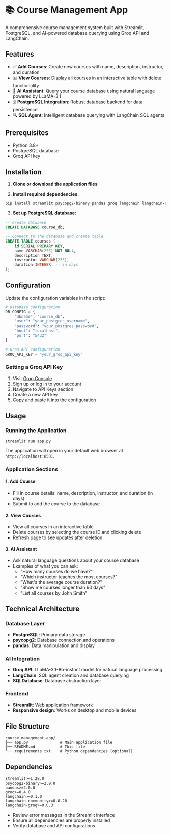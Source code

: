 # 📚 Course Management App

A comprehensive course management system built with Streamlit, PostgreSQL, and AI-powered database querying using Groq API and LangChain.

## Features

- ✅ **Add Courses**: Create new courses with name, description, instructor, and duration
- 📊 **View Courses**: Display all courses in an interactive table with delete functionality  
- 🤖 **AI Assistant**: Query your course database using natural language powered by LLaMA-3.1
- 🗄️ **PostgreSQL Integration**: Robust database backend for data persistence
- 🔍 **SQL Agent**: Intelligent database querying with LangChain SQL agents

## Prerequisites

- Python 3.8+
- PostgreSQL database
- Groq API key

## Installation

1. **Clone or download the application files**

2. **Install required dependencies:**
```bash
pip install streamlit psycopg2-binary pandas groq langchain langchain-community langchain-groq
```

3. **Set up PostgreSQL database:**
```sql
-- Create database
CREATE DATABASE course_db;

-- Connect to the database and create table
CREATE TABLE courses (
    id SERIAL PRIMARY KEY,
    name VARCHAR(255) NOT NULL,
    description TEXT,
    instructor VARCHAR(255),
    duration INTEGER  -- in days
);
```

## Configuration

Update the configuration variables in the script:

```python
# Database configuration
DB_CONFIG = {
    "dbname": "course_db",
    "user": "your_postgres_username",
    "password": "your_postgres_password", 
    "host": "localhost",
    "port": "5432"
}

# Groq API configuration
GROQ_API_KEY = "your_groq_api_key"
```

### Getting a Groq API Key

1. Visit [Groq Console](https://console.groq.com/)
2. Sign up or log in to your account
3. Navigate to API Keys section
4. Create a new API key
5. Copy and paste it into the configuration

## Usage

### Running the Application

```bash
streamlit run app.py
```

The application will open in your default web browser at `http://localhost:8501`.

### Application Sections

#### 1. Add Course
- Fill in course details: name, description, instructor, and duration (in days)
- Submit to add the course to the database

#### 2. View Courses
- View all courses in an interactive table
- Delete courses by selecting the course ID and clicking delete
- Refresh page to see updates after deletion

#### 3. AI Assistant
- Ask natural language questions about your course database
- Examples of what you can ask:
  - "How many courses do we have?"
  - "Which instructor teaches the most courses?"
  - "What's the average course duration?"
  - "Show me courses longer than 60 days"
  - "List all courses by John Smith"

## Technical Architecture

### Database Layer
- **PostgreSQL**: Primary data storage
- **psycopg2**: Database connection and operations
- **pandas**: Data manipulation and display

### AI Integration
- **Groq API**: LLaMA-3.1-8b-instant model for natural language processing
- **LangChain**: SQL agent creation and database querying
- **SQLDatabase**: Database abstraction layer

### Frontend
- **Streamlit**: Web application framework
- **Responsive design**: Works on desktop and mobile devices

## File Structure

```
course-management-app/
├── app.py              # Main application file
├── README.md           # This file
└── requirements.txt    # Python dependencies (optional)
```

## Dependencies

```
streamlit>=1.28.0
psycopg2-binary>=2.9.0
pandas>=2.0.0
groq>=0.4.0
langchain>=0.1.0
langchain-community>=0.0.20
langchain-groq>=0.0.3
```

- Review error messages in the Streamlit interface
- Ensure all dependencies are properly installed
- Verify database and API configurations
